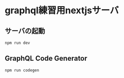 # graphql練習用nextjsサーバ

## サーバの起動

```
npm run dev
```

## GraphQL Code Generator

```
npm run codegen
```
